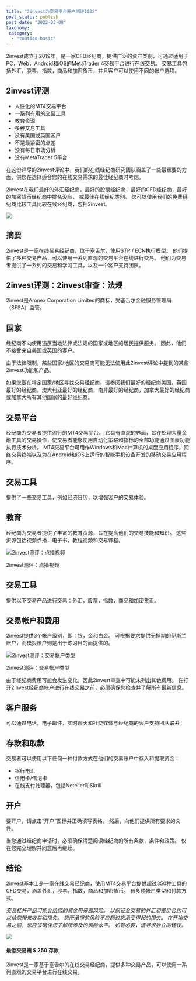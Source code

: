 ```yaml
---
title: "2invest为交易平台开户测评2022"
post_status: publish
post_date: "2022-03-08"
taxonomy:
 category: 
  - "toutiao-basic"
---
```


2invest成立于2019年，是一家CFD经纪商，提供广泛的资产类别，可通过适用于PC，Web，Android和iOS的MetaTrader 4交易平台进行在线交易。 交易工具包括外汇，股票，指数，商品和加密货币，并且客户可以使用不同的帐户选项。

## 2invest评测

- 人性化的MT4交易平台
- 一系列有用的交易工具
- 教育资源
- 多种交易工具
- 没有美国或英国客户
- 不是最紧密的点差
- 没有每日市场分析
- 没有MetaTrader 5平台

在这份详尽的2invest评论中，我们的在线经纪商研究团队涵盖了一些最重要的方面，供您在选择适合您的在线交易需求的最佳经纪商时考虑。

2invest在我们最好的外汇经纪商，最好的股票经纪商，最好的CFD经纪商，最好的加密货币经纪商中排名没有， 或最佳在线经纪类别。 您可以使用我们的免费经纪商比较工具比较在线经纪商，包括2invest。

![](https://cdn.jsdelivr.net/gh/jarlin8/OSS@main/backup/1646471989951NATO.jpg)

## 摘要

2invest是一家在线贸易经纪商，位于塞舌尔，使用STP / ECN执行模型。 他们提供了多种交易产品，可以使用一系列直观的交易平台在线进行交易。 他们为交易者提供了一系列的交易和学习工具，以及一个客户支持团队。

## 2invest评测：2invest审查：法规

2invest是Aronex Corporation Limited的商标，受塞舌尔金融服务管理局（SFSA）监管。

## 国家

经纪商不向使用违反当地法律或法规的国家或地区的居民提供服务。 因此，他们不接受来自美国或英国的客户。

由于法律限制，某些国家/地区的交易商可能无法使用此2invest评论中提到的某些2invest功能和产品。

如果您要在特定国家/地区寻找交易经纪商，请参阅我们最好的经纪商美国，英国最好的经纪商，澳大利亚最好的经纪商，南非最好的经纪商，加拿大最好的经纪商或加拿大所有其他国家的最好经纪商。

## 交易平台

经纪商为交易者提供流行的MT4交易平台。 它具有直观的界面，旨在处理大量金融工具的交易操作，使交易者能够使用自动化策略和指标的全部功能通过图表功能执行技术分析。 MT4交易平台可用作Windows和Mac计算机的桌面应用程序，网络交易终端以及为在Android和iOS上运行的智能手机设备开发的移动交易应用程序。

## 交易工具

提供了一些交易工具，例如经济日历，以增强客户的交易体验。

## 教育

经纪商为交易者提供了丰富的教育资源，旨在提高他们的交易技能和知识。 这些资源包括视频点播，电子书，教程视频和交易课程。

![2invest测评：点播视频](https://cdn.fendou.la/funstoutiao/2020/11/2invest-Review-Videos-On-Demand.jpg "2invest测评：点播视频")

2invest测评：点播视频

## 交易工具

提供以下交易产品进行交易：外汇，股票，指数，商品和加密货币。

## 交易帐户和费用

2invest提供3个帐户级别，即：银，金和白金。 可根据要求提供无掉期的伊斯兰账户，而模拟账户则是出于练习目的而提供的。

![2invest测评：交易帐户类型](https://cdn.fendou.la/funstoutiao/2020/11/2invest-Review-Account-Types.jpg "2invest测评：交易帐户类型")

2invest测评：交易帐户类型

由于经纪商费用可能会发生变化，因此2invest审查中可能未列出其他费用。 在打开2invest经纪商帐户进行在线交易之前，必须确保您检查并了解所有最新信息。

## 客户服务

可以通过电话，电子邮件，实时聊天和社交媒体与经纪商的客户支持团队联系。

## 存款和取款

交易者可以使用以下任何一种付款方式在他们的交易账户中存入和提取资金：

- 银行电汇
- 信用卡/借记卡
- 在线支付处理器，包括Neteller和Skrill

## 开户

要开户，请点击“开户”图标并正确填写表格。 然后，向他们提供所有要求的文件。

当您通过经纪商申请时，必须确保清楚阅读经纪商的所有条款，条件和政策。 仅在您完全理解并同意后再继续。

## 结论

2invest基本上是一家在线交易经纪商，使用MT4交易平台提供超过350种工具的CFD交易，涵盖外汇，股票，指数，商品和加密货币。 有多种帐户类型和付款方式。

_交易杠杆产品可能会给您的资金带来高风险。 以保证金交易的外汇和差价合约可以给您带来收益和损失。 您所承担的风险不应超过您承受得起的损失。 在开始交易之前，您应该确保您了解所涉及的风险水平。 如有必要，请寻求独立的建议。_

![](https://cdn.fendou.la/funstoutiao/2020/11/2invest-Logo.png)

#### 最低交易需 **$ 250** 存款

2invest是一家基于塞舌尔的在线交易经纪商，提供多种交易产品，可以使用一系列直观的交易平台进行在线交易。
